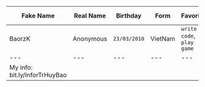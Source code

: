
| Fake Name | Real Name | Birthday | Form | Favorite | Program Languages |
| --- | --- | --- | --- | --- | --- |
| BaorzK | Anonymous | `23/03/2010` | VietNam | `write code`, `play game` | `PHP`
| --- | --- | --- | --- | --- | --- |
| My info: bit.ly/InforTrHuyBao |
